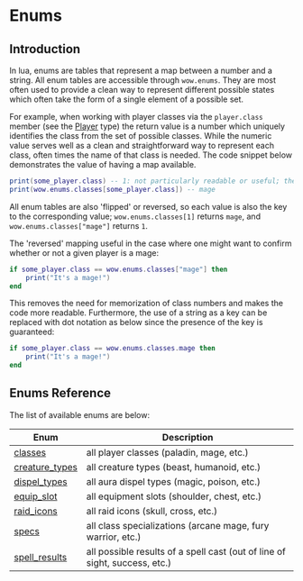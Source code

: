 # Enums

## Introduction

In lua, enums are tables that represent a map between a number and a string. All enum tables are accessible through `wow.enums`. They are most often used to provide a clean way to represent different possible states which often take the form of a single element of a possible set.

For example, when working with player classes via the `player.class` member (see the [Player](/api/types/player.md) type) the return value is a number which uniquely identifies the class from the set of possible classes. While the numeric value serves well as a clean and straightforward way to represent each class, often times the name of that class is needed. The code snippet below demonstrates the value of having a map available.

```lua
print(some_player.class) -- 1: not particularly readable or useful; the reader would have to memorize which class '1' is
print(wow.enums.classes[some_player.class]) -- mage
```

All enum tables are also 'flipped' or reversed, so each value is also the key to the corresponding value; `wow.enums.classes[1]` returns `mage`, and `wow.enums.classes["mage"]` returns `1`.

The 'reversed' mapping useful in the case where one might want to confirm whether or not a given player is a mage:

```lua
if some_player.class == wow.enums.classes["mage"] then
    print("It's a mage!")
end
```

This removes the need for memorization of class numbers and makes the code more readable. Furthermore, the use of a string as a key can be replaced with dot notation as below since the presence of the key is guaranteed:

```lua
if some_player.class == wow.enums.classes.mage then
    print("It's a mage!")
end
```

## Enums Reference

The list of available enums are below:

| Enum                             | Description                                                                |
| -------------------------------- | -------------------------------------------------------------------------- |
| [classes](classes)               | all player classes (paladin, mage, etc.)                                   |
| [creature_types](creature_types) | all creature types (beast, humanoid, etc.)                                 |
| [dispel_types](dispel_types)     | all aura dispel types (magic, poison, etc.)                                |
| [equip_slot](equip_slot)         | all equipment slots (shoulder, chest, etc.)                                |
| [raid_icons](raid_icons)         | all raid icons (skull, cross, etc.)                                        |
| [specs](specs)                   | all class specializations (arcane mage, fury warrior, etc.)                |
| [spell_results](spell_results)   | all possible results of a spell cast (out of line of sight, success, etc.) |
